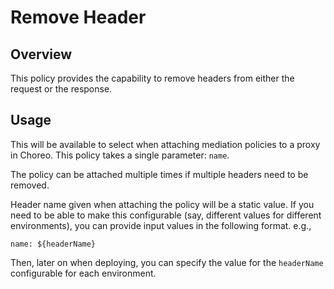 # Remove Header

## Overview

This policy provides the capability to remove headers from either the request or the response. 

## Usage

This will be available to select when attaching mediation policies to a proxy in Choreo. This policy takes a single parameter: `name`.

The policy can be attached multiple times if multiple headers need to be removed. 

Header name given when attaching the policy will be a static value. If you need to be able to make this configurable
(say, different values for different environments), you can provide input values in the following format. e.g.,
```
name: ${headerName}
```
Then, later on when deploying, you can specify the value for the `headerName` configurable for each environment.
